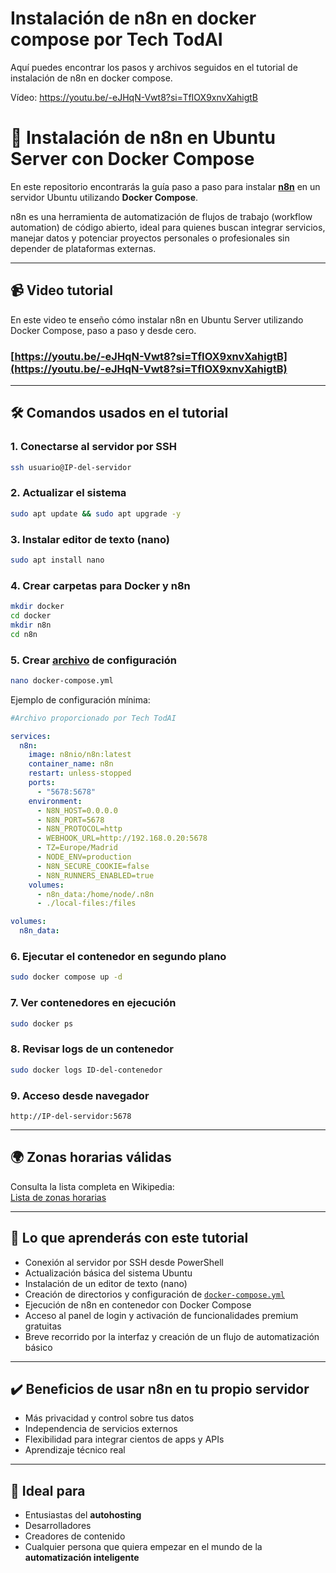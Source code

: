 # Instalación de n8n en docker compose por Tech TodAI
Aquí puedes encontrar los pasos y archivos seguidos en el tutorial de instalación de n8n en docker compose.

Vídeo: https://youtu.be/-eJHqN-Vwt8?si=TfIOX9xnvXahigtB


# 🚀 Instalación de n8n en Ubuntu Server con Docker Compose

En este repositorio encontrarás la guía paso a paso para instalar **[n8n](https://n8n.io/)** en un servidor Ubuntu utilizando **Docker Compose**.

n8n es una herramienta de automatización de flujos de trabajo (workflow automation) de código abierto, ideal para quienes buscan integrar servicios, manejar datos y potenciar proyectos personales o profesionales sin depender de plataformas externas.

---

## 📹 Video tutorial
En este video te enseño cómo instalar n8n en Ubuntu Server utilizando Docker Compose, paso a paso y desde cero.

### [https://youtu.be/-eJHqN-Vwt8?si=TfIOX9xnvXahigtB](https://youtu.be/-eJHqN-Vwt8?si=TfIOX9xnvXahigtB)
---

## 🛠️ Comandos usados en el tutorial

### 1. Conectarse al servidor por SSH
```bash
ssh usuario@IP-del-servidor
```

### 2. Actualizar el sistema
```bash
sudo apt update && sudo apt upgrade -y
```

### 3. Instalar editor de texto (nano)
```bash
sudo apt install nano
```

### 4. Crear carpetas para Docker y n8n
```bash
mkdir docker
cd docker
mkdir n8n
cd n8n
```

### 5. Crear [archivo](https://github.com/techtodai/n8n/blob/main/docker-compose.yml) de configuración
```bash
nano docker-compose.yml
```

Ejemplo de configuración mínima:
```yaml
#Archivo proporcionado por Tech TodAI

services:
  n8n:
    image: n8nio/n8n:latest
    container_name: n8n
    restart: unless-stopped
    ports:
      - "5678:5678"
    environment:
      - N8N_HOST=0.0.0.0
      - N8N_PORT=5678
      - N8N_PROTOCOL=http
      - WEBHOOK_URL=http://192.168.0.20:5678
      - TZ=Europe/Madrid
      - NODE_ENV=production
      - N8N_SECURE_COOKIE=false
      - N8N_RUNNERS_ENABLED=true
    volumes:
      - n8n_data:/home/node/.n8n
      - ./local-files:/files

volumes:
  n8n_data:
```

### 6. Ejecutar el contenedor en segundo plano
```bash
sudo docker compose up -d
```

### 7. Ver contenedores en ejecución
```bash
sudo docker ps
```

### 8. Revisar logs de un contenedor
```bash
sudo docker logs ID-del-contenedor
```

### 9. Acceso desde navegador
```
http://IP-del-servidor:5678
```

---

## 🌍 Zonas horarias válidas
Consulta la lista completa en Wikipedia:  
[Lista de zonas horarias](https://en.wikipedia.org/wiki/List_of_tz_database_time_zones#List)

---

## 🎯 Lo que aprenderás con este tutorial
- Conexión al servidor por SSH desde PowerShell  
- Actualización básica del sistema Ubuntu  
- Instalación de un editor de texto (nano)  
- Creación de directorios y configuración de [`docker-compose.yml`](https://github.com/techtodai/n8n/blob/main/docker-compose.yml)  
- Ejecución de n8n en contenedor con Docker Compose  
- Acceso al panel de login y activación de funcionalidades premium gratuitas  
- Breve recorrido por la interfaz y creación de un flujo de automatización básico  

---

## ✔️ Beneficios de usar n8n en tu propio servidor
- Más privacidad y control sobre tus datos  
- Independencia de servicios externos  
- Flexibilidad para integrar cientos de apps y APIs  
- Aprendizaje técnico real  

---

## 👥 Ideal para
- Entusiastas del **autohosting**  
- Desarrolladores  
- Creadores de contenido  
- Cualquier persona que quiera empezar en el mundo de la **automatización inteligente**  
